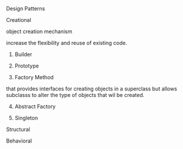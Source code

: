 
Design Patterns

Creational

object creation mechanism

increase the flexibility and reuse of existing code.

1. Builder

2. Prototype

3. Factory Method

 that provides interfaces for creating objects in a superclass
 but allows subclasss to alter the type of objects that wil be created.

4. Abstract Factory

5. Singleton

Structural 

Behavioral 

